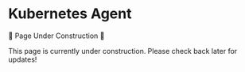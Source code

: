
# Kubernetes Agent

🚧 Page Under Construction 🚧

This page is currently under construction. Please check back later for updates!
